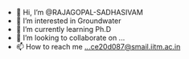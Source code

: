 - 👋 Hi, I’m @RAJAGOPAL-SADHASIVAM
- 👀 I’m interested in Groundwater 
- 🌱 I’m currently learning  Ph.D
- 💞️ I’m looking to collaborate on ...
- 📫 How to reach me ...ce20d087@smail.iitm.ac.in

<!---
RAJAGOPAL-SADHASIVAM/RAJAGOPAL-SADHASIVAM is a ✨ special ✨ repository because its `README.md` (this file) appears on your GitHub profile.
You can click the Preview link to take a look at your changes.
--->
